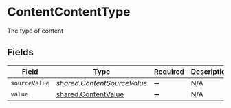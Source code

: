 # ContentContentType

The type of content


## Fields

| Field                                                             | Type                                                              | Required                                                          | Description                                                       |
| ----------------------------------------------------------------- | ----------------------------------------------------------------- | ----------------------------------------------------------------- | ----------------------------------------------------------------- |
| `sourceValue`                                                     | *shared.ContentSourceValue*                                       | :heavy_minus_sign:                                                | N/A                                                               |
| `value`                                                           | [shared.ContentValue](../../../sdk/models/shared/contentvalue.md) | :heavy_minus_sign:                                                | N/A                                                               |